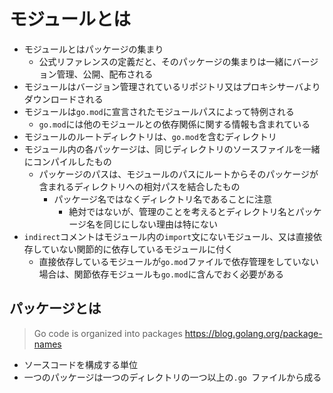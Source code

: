 # モジュールとは

- モジュールとはパッケージの集まり
    - 公式リファレンスの定義だと、そのパッケージの集まりは一緒にバージョン管理、公開、配布される
- モジュールはバージョン管理されているリポジトリ又はプロキシサーバよりダウンロードされる
- モジュールは`go.mod`に宣言されたモジュールパスによって特例される
    - `go.mod`には他のモジュールとの依存関係に関する情報も含まれている
- モジュールのルートディレクトリは、`go.mod`を含むディレクトリ
- モジュール内の各パッケージは、同じディレクトリのソースファイルを一緒にコンパイルしたもの
    - パッケージのパスは、モジュールのパスにルートからそのパッケージが含まれるディレクトリへの相対パスを結合したもの
        - パッケージ名ではなくディレクトリ名であることに注意
            - 絶対ではないが、管理のことを考えるとディレクトリ名とパッケージ名を同じにしない理由は特にない
- `indirect`コメントはモジュール内の`import`文にないモジュール、又は直接依存していない関節的に依存しているモジュールに付く
    - 直接依存しているモジュールが`go.mod`ファイルで依存管理をしていない場合は、関節依存モジュールも`go.mod`に含んでおく必要がある

## パッケージとは

> Go code is organized into packages
https://blog.golang.org/package-names

- ソースコードを構成する単位
- 一つのパッケージは一つのディレクトリの一つ以上の`.go `ファイルから成る